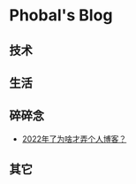 # Phobal's Blog

## 技术

## 生活

## 碎碎念

- [2022年了为啥才弄个人博客？](https://github.com/phobal/blog/issues/1)

## 其它
